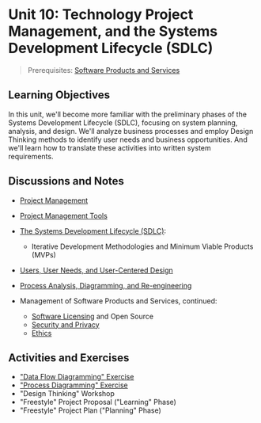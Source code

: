 # Unit 10: Technology Project Management, and the Systems Development Lifecycle (SDLC)

> Prerequisites: [Software Products and Services](/units/unit-9.md)

## Learning Objectives

In this unit, we'll become more familiar with the preliminary phases of the Systems Development Lifecycle (SDLC), focusing on system planning, analysis, and design. We'll analyze business processes and employ Design Thinking methods to identify user needs and business opportunities. And we'll learn how to translate these activities into written system requirements.

## Discussions and Notes

  + [Project Management](/notes/project-mgmt/README.md)
  + [Project Management Tools](/notes/project-mgmt/tools.md)
  + [The Systems Development Lifecycle (SDLC)](/notes/project-mgmt/dev-lifecycle.md):
    + Iterative Development Methodologies and Minimum Viable Products (MVPs)
  + [Users, User Needs, and User-Centered Design](/notes/info-systems/people.md)
  + [Process Analysis, Diagramming, and Re-engineering](/notes/info-systems/processes.md)

  + Management of Software Products and Services, continued:
    + [Software Licensing](/notes/licensing.md) and Open Source
    + [Security and Privacy](/notes/security-privacy.md)
    + [Ethics](/notes/ethics.md)

## Activities and Exercises

  + ["Data Flow Diagramming" Exercise](/exercises/data-flow-diagramming/README.md)
  + ["Process Diagramming" Exercise](/exercises/process-diagramming/README.md)
  + "Design Thinking" Workshop
  + "Freestyle" Project Proposal ("Learning" Phase)
  + "Freestyle" Project Plan ("Planning" Phase)
